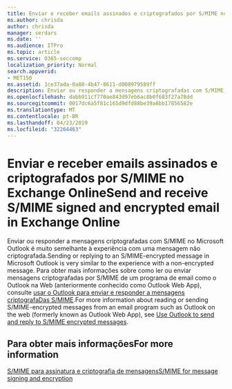 ```yaml
---
title: Enviar e receber emails assinados e criptografados por S/MIME no Exchange Online
ms.author: chrisda
author: chrisda
manager: serdars
ms.date: ''
ms.audience: ITPro
ms.topic: article
ms.service: O365-seccomp
localization_priority: Normal
search.appverid:
- MET150
ms.assetid: 1ce37ada-0a80-4b47-8611-d008979589ff
description: Enviar ou responder a mensagens criptografadas com S/MIME no Microsoft Outlook é muito semelhante à experiência com uma mensagem não criptografada.
ms.openlocfilehash: dabb911cf770ae843d97eb6ac8b0f683f27a78dd
ms.sourcegitcommit: 0017dc6a5f81c165d9dfd88be39a6bb17856582e
ms.translationtype: MT
ms.contentlocale: pt-BR
ms.lasthandoff: 04/23/2019
ms.locfileid: "32264463"
---
```

# <a name="send-and-receive-smime-signed-and-encrypted-email-in-exchange-online"></a><span data-ttu-id="dff2a-103">Enviar e receber emails assinados e criptografados por S/MIME no Exchange Online</span><span class="sxs-lookup"><span data-stu-id="dff2a-103">Send and receive S/MIME signed and encrypted email in Exchange Online</span></span>

<span data-ttu-id="dff2a-104">Enviar ou responder a mensagens criptografadas com S/MIME no Microsoft Outlook é muito semelhante à experiência com uma mensagem não criptografada.</span><span class="sxs-lookup"><span data-stu-id="dff2a-104">Sending or replying to an S/MIME-encrypted message in Microsoft Outlook is very similar to the experience with a non-encrypted message.</span></span> <span data-ttu-id="dff2a-105">Para obter mais informações sobre como ler ou enviar mensagens criptografadas por S/MIME de um programa de email como o Outlook na Web (anteriormente conhecido como Outlook Web App), consulte [usar o Outlook para enviar e responder a mensagens criptografaDas S/MIME](https://go.microsoft.com/fwlink/p/?LinkId=392520).</span><span class="sxs-lookup"><span data-stu-id="dff2a-105">For more information about reading or sending S/MIME-encrypted messages from an email program such as Outlook on the web (formerly known as Outlook Web App), see [Use Outlook to send and reply to S/MIME encrypted messages](https://go.microsoft.com/fwlink/p/?LinkId=392520).</span></span>

## <a name="for-more-information"></a><span data-ttu-id="dff2a-106">Para obter mais informações</span><span class="sxs-lookup"><span data-stu-id="dff2a-106">For more information</span></span>

[<span data-ttu-id="dff2a-107">S/MIME para assinatura e criptografia de mensagens</span><span class="sxs-lookup"><span data-stu-id="dff2a-107">S/MIME for message signing and encryption</span></span>](s-mime-for-message-signing-and-encryption.md)
